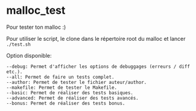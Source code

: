 # malloc_test

Pour tester ton malloc :)

Pour utiliser le script, le clone dans le répertoire root du malloc et lancer `./test.sh`

Option disponible:
```
--debug: Permet d'afficher les options de debuggages (erreurs / diff etc.).
--all: Permet de faire un tests complet.
--author: Permet de tester le fichier auteur/author.
--makefile: Permet de tester le Makefile.
--basic: Permet de réaliser des tests basiques.
--advanced: Permet de réaliser des tests avancés.
--bonus: Permet de réaliser des tests bonus.
```
